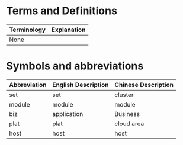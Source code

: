 # Terms and Definitions

| Terminology | Explanation |
|------|--|
| None | |

# Symbols and abbreviations

|Abbreviation|English Description|Chinese Description|
|--|--|--|
|set|set|cluster|
|module|module|module|
|biz|application|Business|
|plat|plat|cloud area|
|host|host|host|